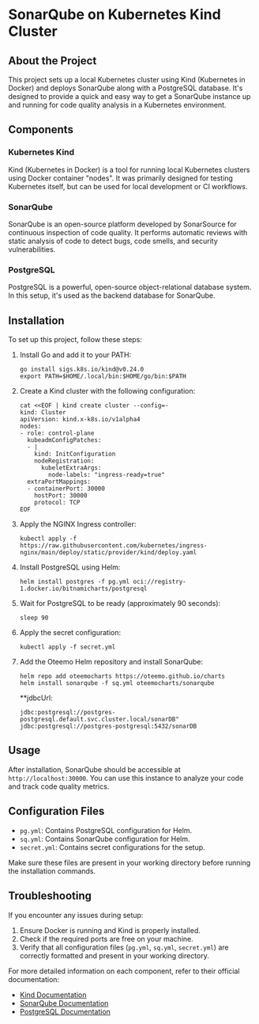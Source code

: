 # SonarQube on Kubernetes Kind Cluster

## About the Project

This project sets up a local Kubernetes cluster using Kind (Kubernetes in Docker) and deploys SonarQube along with a PostgreSQL database. It's designed to provide a quick and easy way to get a SonarQube instance up and running for code quality analysis in a Kubernetes environment.

## Components

### Kubernetes Kind

Kind (Kubernetes in Docker) is a tool for running local Kubernetes clusters using Docker container "nodes". It was primarily designed for testing Kubernetes itself, but can be used for local development or CI workflows.

### SonarQube

SonarQube is an open-source platform developed by SonarSource for continuous inspection of code quality. It performs automatic reviews with static analysis of code to detect bugs, code smells, and security vulnerabilities.

### PostgreSQL

PostgreSQL is a powerful, open-source object-relational database system. In this setup, it's used as the backend database for SonarQube.

## Installation

To set up this project, follow these steps:

1. Install Go and add it to your PATH:
   ```
   go install sigs.k8s.io/kind@v0.24.0
   export PATH=$HOME/.local/bin:$HOME/go/bin:$PATH
   ```

2. Create a Kind cluster with the following configuration:
   ```
   cat <<EOF | kind create cluster --config=-
   kind: Cluster
   apiVersion: kind.x-k8s.io/v1alpha4
   nodes:
   - role: control-plane
     kubeadmConfigPatches:
     - |
       kind: InitConfiguration
       nodeRegistration:
         kubeletExtraArgs:
           node-labels: "ingress-ready=true"
     extraPortMappings:
     - containerPort: 30000
       hostPort: 30000
       protocol: TCP
   EOF
   ```

3. Apply the NGINX Ingress controller:
   ```
   kubectl apply -f https://raw.githubusercontent.com/kubernetes/ingress-nginx/main/deploy/static/provider/kind/deploy.yaml
   ```

4. Install PostgreSQL using Helm:
   ```
   helm install postgres -f pg.yml oci://registry-1.docker.io/bitnamicharts/postgresql
   ```

5. Wait for PostgreSQL to be ready (approximately 90 seconds):
   ```
   sleep 90
   ```

6. Apply the secret configuration:
   ```
   kubectl apply -f secret.yml
   ```

7. Add the Oteemo Helm repository and install SonarQube:
   ```
   helm repo add oteemocharts https://oteemo.github.io/charts
   helm install sonarqube -f sq.yml oteemocharts/sonarqube
   ```

   **jdbcUrl:
   ```
   jdbc:postgresql://postgres-postgresql.default.svc.cluster.local/sonarDB"
   jdbc:postgresql://postgres-postgresql:5432/sonarDB
   ```

## Usage

After installation, SonarQube should be accessible at `http://localhost:30000`. You can use this instance to analyze your code and track code quality metrics.

## Configuration Files

- `pg.yml`: Contains PostgreSQL configuration for Helm.
- `sq.yml`: Contains SonarQube configuration for Helm.
- `secret.yml`: Contains secret configurations for the setup.

Make sure these files are present in your working directory before running the installation commands.

## Troubleshooting

If you encounter any issues during setup:
1. Ensure Docker is running and Kind is properly installed.
2. Check if the required ports are free on your machine.
3. Verify that all configuration files (`pg.yml`, `sq.yml`, `secret.yml`) are correctly formatted and present in your working directory.

For more detailed information on each component, refer to their official documentation:
- [Kind Documentation](https://kind.sigs.k8s.io/)
- [SonarQube Documentation](https://docs.sonarqube.org/)
- [PostgreSQL Documentation](https://www.postgresql.org/docs/)